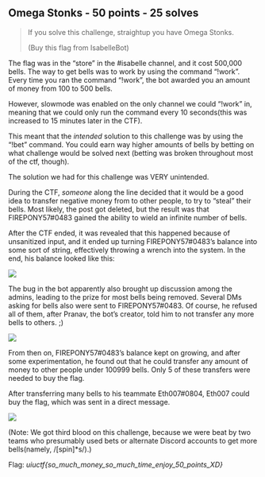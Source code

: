 ## Omega Stonks - 50 points - 25 solves

>If you solve this challenge, straightup you have Omega Stonks.
>
>(Buy this flag from IsabelleBot)

The flag was in the “store” in the #isabelle channel, and it cost 500,000 bells. The way to get bells was to work by using the command “!work”. Every time you ran the command “!work”, the bot awarded you an amount of money from 100 to 500 bells.

However, slowmode was enabled on the only channel we could “!work” in, meaning that we could only run the command every 10 seconds(this was increased to 15 minutes later in the CTF). 

This meant that the *intended* solution to this challenge was by using the “!bet” command. You could earn way higher amounts of bells by betting on what challenge would be solved next (betting was broken throughout most of the ctf, though). 

The solution we had for this challenge was VERY unintended. 

During the CTF, *someone* along the line decided that it would be a good idea to transfer negative money from to other people, to try to “steal” their bells. Most likely, the post got deleted, but the result was that FIREPONY57#0483 gained the ability to wield an infinite number of bells. 

After the CTF ended, it was revealed that this happened because of unsanitized input, and it ended up turning FIREPONY57#0483’s balance into some sort of string, effectively throwing a wrench into the system. In the end, his balance looked like this:

![](https://github.com/matdaneth/uiuctf-writeups/blob/master/Images/omega_stonks/writeup2.PNG?raw=true)

The bug in the bot apparently also brought up discussion among the admins, leading to the prize for most bells being removed. Several DMs asking for bells also were sent to FIREPONY57#0483. Of course, he refused all of them, after Pranav, the bot’s creator, told him to not transfer any more bells to others. ;) 

![](https://github.com/matdaneth/uiuctf-writeups/blob/master/Images/omega_stonks/writeup3.PNG?raw=true)

From then on, FIREPONY57#0483’s balance kept on growing, and after some experimentation, he found out that he could transfer any amount of money to other people under 100999 bells. Only 5 of these transfers were needed to buy the flag. 

After transferring many bells to his teammate Eth007#0804, Eth007 could buy the flag, which was sent in a direct message. 

![](https://github.com/matdaneth/uiuctf-writeups/blob/master/Images/omega_stonks/writeup1.PNG?raw=true)

(Note: We got third blood on this challenge, because we were beat by two teams who presumably used bets or alternate Discord accounts to get more bells(namely, /[spin]*s/).)

Flag: *uiuctf{so_much_money_so_much_time_enjoy_50_points_XD}*
